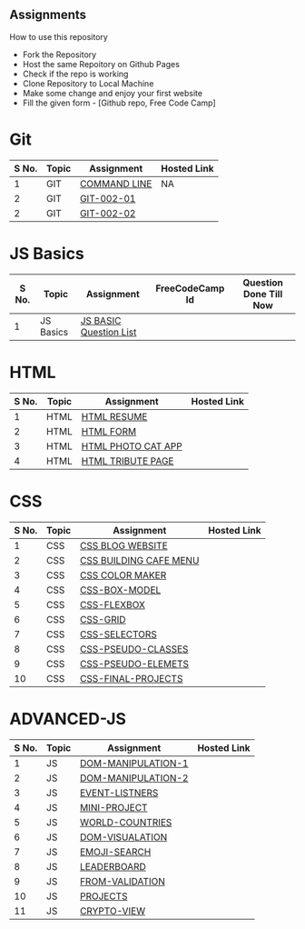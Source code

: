 ## Assignments

How to use this repository

- Fork the Repository
- Host the same Repoitory on Github Pages
- Check if the repo is working
- Clone Repository to Local Machine
- Make some change and enjoy your first website
- Fill the given form - [Github repo, Free Code Camp]
# Git

| S No. | Topic | Assignment                                                | Hosted Link |
| ----- | ----- | --------------------------------------------------------- | ----------- |
| 1     | GIT   | [COMMAND LINE](./00-Git/GIT-001-COMMANDLINE/ )            | NA          |
| 2     | GIT   | [GIT-002-01](./00-Git/GIT-002-GIT-PRACTICE/)              |             |
| 2     | GIT   | [GIT-002-02](./00-Git/GIT-002-GIT-PRACTICE/)              |             |

# JS Basics

| S No. | Topic     | Assignment                                | FreeCodeCamp Id | Question Done Till Now |
| ----- | --------- | ----------------------------------------- | --------------- | --------------- |
| 1     | JS Basics | [JS BASIC Question List](./01-JS-BASICS/) |                 |                 |

# HTML

| S No. | Topic | Assignment                                              | Hosted Link |
| ----- | ----- | ------------------------------------------------------- | ----------- |
| 1     | HTML  | [HTML RESUME](./02-HTML/101-HTML-RESUME)                |             |
| 2     | HTML  | [HTML FORM](./02-HTML/102-HTML-FORM/)                   |             |
| 3     | HTML  | [HTML PHOTO CAT APP](./02-HTML/103-HTML-Photo-Cat-App/) |             |
| 4     | HTML  | [HTML TRIBUTE PAGE](./02-HTML/104-HTML-TRIBUTE-PAGE/)   |             |

# CSS

| S No. | Topic | Assignment                                                        | Hosted Link |
| ----- | ----- | ----------------------------------------------------------------- | ----------- |
| 1     | CSS   | [CSS BLOG WEBSITE](./03-CSS/201-CSS-BLOG-WEBSITE/)                |             |
| 2     | CSS   | [CSS BUILDING CAFE MENU](./03-CSS/202-CSS-Building-Cafe-Menu/)    |             |
| 3     | CSS   | [CSS COLOR MAKER](./03-CSS/203-CSS-COLOR-MARKER/)                 |             |
| 4     | CSS   | [CSS-BOX-MODEL](./03-CSS/204-CSS-BOX-MODEL/)                      |             |
| 5     | CSS   | [CSS-FLEXBOX](./03-CSS/205%20CSS%20Flexbox/)                      |             |
| 6     | CSS   | [CSS-GRID](./03-CSS/206%20CSS%20Grid/)                            |             |
| 7     | CSS   | [CSS-SELECTORS](./03-CSS/207%20Advance%20CSS%20Selectors/)        |             |
| 8     | CSS   | [CSS-PSEUDO-CLASSES](./03-CSS/208%20CSS%20Pseudo%20Classes/)      |             |
| 9     | CSS   | [CSS-PSEUDO-ELEMETS](./03-CSS/209%20CSS%20-%20Pseudo%20Elements/) |             |
| 10    | CSS   | [CSS-FINAL-PROJECTS](./03-CSS/210%20Final%20Projects/)            |             |

# ADVANCED-JS

| S No. | Topic | Assignment                                                                | Hosted Link |
| ----- | ----- | ------------------------------------------------------------------------- | ----------- |
| 1     | JS    | [DOM-MANIPULATION-1](./04-Advance-JS/301-DOM-Manipulation/)               |             |
| 2     | JS    | [DOM-MANIPULATION-2](./04-Advance-JS/302-DOM-Manipulation/)               |             |
| 3     | JS    | [EVENT-LISTNERS](./04-Advance-JS/303-event-listeners/)                    |             |
| 4     | JS    | [MINI-PROJECT](./04-Advance-JS/304-Mini-Project-Solar%20System/)          |             |
| 5     | JS    | [WORLD-COUNTRIES](./04-Advance-JS/305-WorldCountries-Data-Visualization/) |             |
| 6     | JS    | [DOM-VISUALATION](./04-Advance-JS/306-Data-visualization/)                |             |
| 7     | JS    | [EMOJI-SEARCH](./04-Advance-JS/307-Emoji-search/)                         |             |
| 8     | JS    | [LEADERBOARD](./04-Advance-JS/308-leaderboard/)                           |             |
| 9     | JS    | [FROM-VALIDATION](./04-Advance-JS/309-form-validation/)                   |             |
| 10    | JS    | [PROJECTS](./04-Advance-JS/310-Projects/)                                 |             |
| 11    | JS    | [CRYPTO-VIEW](./04-Advance-JS/311-crypto-view/)                           |             |
